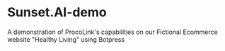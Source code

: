 # Sunset.AI-demo
A demonstration of ProcoLink's capabilities on our Fictional Ecommerce website "Healthy Living" using Botpress
